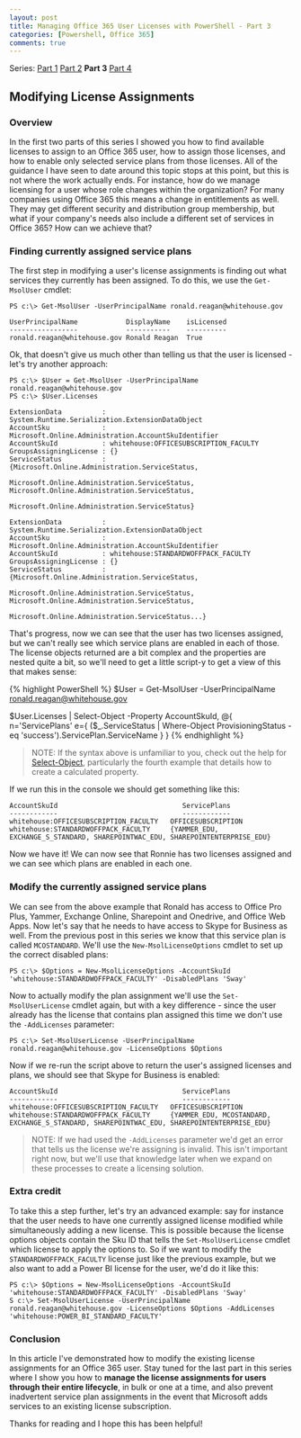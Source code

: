 ```yaml
---
layout: post
title: Managing Office 365 User Licenses with PowerShell - Part 3
categories: [Powershell, Office 365]
comments: true
---
```


[Part1]: /2016/03/09/Office-365-Licensing_1/
[Part2]: /2016/03/12/Office-365-Licensing_2/
[Part3]: /2016/03/14/Office-365-Licensing_3/
[Part4]: /2016/03/20/Office-365-Licensing_4/
[Select]: https://technet.microsoft.com/en-us/library/hh849895.aspx

Series: [Part 1][Part1] [Part 2][Part2] **Part 3** [Part 4][Part4]

## Modifying License Assignments

### Overview

In the first two parts of this series I showed you how to find available licenses to assign to an Office 365 user, how to assign those licenses, and how to enable only selected service plans from those licenses. All of the guidance I have seen to date around this topic stops at this point, but this is not where the work actually ends. For instance, how do we manage licensing for a user whose role changes within the organization? For many companies using Office 365 this means a change in entitlements as well. They may get different security and distribution group membership, but what if your company's needs also include a different set of services in Office 365? How can we achieve that?

### Finding currently assigned service plans
The first step in modifying a user's license assignments is finding out what services they currently has been assigned. To do this, we use the `Get-MsolUser` cmdlet:

``` console
PS c:\> Get-MsolUser -UserPrincipalName ronald.reagan@whitehouse.gov

UserPrincipalName            DisplayName    isLicensed
-----------------            -----------    ----------
ronald.reagan@whitehouse.gov Ronald Reagan  True
```

Ok, that doesn't give us much other than telling us that the user is licensed - let's try another approach:

``` console
PS c:\> $User = Get-MsolUser -UserPrincipalName ronald.reagan@whitehouse.gov
PS c:\> $User.Licenses

ExtensionData          : System.Runtime.Serialization.ExtensionDataObject
AccountSku             : Microsoft.Online.Administration.AccountSkuIdentifier
AccountSkuId           : whitehouse:OFFICESUBSCRIPTION_FACULTY
GroupsAssigningLicense : {}
ServiceStatus          : {Microsoft.Online.Administration.ServiceStatus,
                         Microsoft.Online.Administration.ServiceStatus, Microsoft.Online.Administration.ServiceStatus,
                         Microsoft.Online.Administration.ServiceStatus}

ExtensionData          : System.Runtime.Serialization.ExtensionDataObject
AccountSku             : Microsoft.Online.Administration.AccountSkuIdentifier
AccountSkuId           : whitehouse:STANDARDWOFFPACK_FACULTY
GroupsAssigningLicense : {}
ServiceStatus          : {Microsoft.Online.Administration.ServiceStatus,
                         Microsoft.Online.Administration.ServiceStatus, Microsoft.Online.Administration.ServiceStatus,
                         Microsoft.Online.Administration.ServiceStatus...}
```

That's progress, now we can see that the user has two licenses assigned, but we can't really see which service plans are enabled in each of those. The license objects returned are a bit complex and the properties are nested quite a bit, so we'll need to get a little script-y to get a view of this that makes sense:

{% highlight PowerShell %}
$User = Get-MsolUser -UserPrincipalName ronald.reagan@whitehouse.gov

$User.Licenses |
    Select-Object -Property AccountSkuId,
        @{
            n='ServicePlans'
            e={ ($_.ServiceStatus | Where-Object ProvisioningStatus -eq 'success').ServicePlan.ServiceName }
        }
{% endhighlight %}

> NOTE: If the syntax above is unfamiliar to you, check out the help for [Select-Object][Select], particularly the fourth example that details how to create a calculated property.

If we run this in the console we should get something like this:

``` console
AccountSkuId                               ServicePlans
------------                               ------------
whitehouse:OFFICESUBSCRIPTION_FACULTY   OFFICESUBSCRIPTION
whitehouse:STANDARDWOFFPACK_FACULTY     {YAMMER_EDU, EXCHANGE_S_STANDARD, SHAREPOINTWAC_EDU, SHAREPOINTENTERPRISE_EDU}
```

Now we have it! We can now see that Ronnie has two licenses assigned and we can see which plans are enabled in each one.

### Modify the currently assigned service plans

We can see from the above example that Ronald has access to Office Pro Plus, Yammer, Exchange Online, Sharepoint and Onedrive, and Office Web Apps. Now let's say that he needs to have access to Skype for Business as well. From the previous post in this series we know that this service plan is called `MCOSTANDARD`. We'll use the `New-MsolLicenseOptions` cmdlet to set up the correct disabled plans:

``` console
PS c:\> $Options = New-MsolLicenseOptions -AccountSkuId 'whitehouse:STANDARDWOFFPACK_FACULTY' -DisabledPlans 'Sway'
```

Now to actually modify the plan assignment we'll use the `Set-MsolUserLicense` cmdlet again, but with a key difference - since the user already has the license that contains plan assigned this time we don't use the `-AddLicenses` parameter:

``` console
PS c:\> Set-MsolUserLicense -UserPrincipalName ronald.reagan@whitehouse.gov -LicenseOptions $Options
```

Now if we re-run the script above to return the user's assigned licenses and plans, we should see that Skype for Business is enabled:

``` console
AccountSkuId                               ServicePlans
------------                               ------------
whitehouse:OFFICESUBSCRIPTION_FACULTY   OFFICESUBSCRIPTION
whitehouse:STANDARDWOFFPACK_FACULTY     {YAMMER_EDU, MCOSTANDARD, EXCHANGE_S_STANDARD, SHAREPOINTWAC_EDU, SHAREPOINTENTERPRISE_EDU}
```

> NOTE: If we had used the `-AddLicenses` parameter we'd get an error that tells us the license we're assigning is invalid. This isn't important right now, but we'll use that knowledge later when we expand on these processes to create a licensing solution.

### Extra credit

To take this a step further, let's try an advanced example: say for instance that the user needs to have one currently assigned license modified while simultaneously adding a new license. This is possible because the license options objects contain the Sku ID that tells the `Set-MsolUserLicense` cmdlet which license to apply the options to. So if we want to modify the `STANDARDWOFFPACK_FACULTY` license just like the previous example, but we also want to add a Power BI license for the user, we'd do it like this:

``` console
PS c:\> $Options = New-MsolLicenseOptions -AccountSkuId 'whitehouse:STANDARDWOFFPACK_FACULTY' -DisabledPlans 'Sway'
S c:\> Set-MsolUserLicense -UserPrincipalName ronald.reagan@whitehouse.gov -LicenseOptions $Options -AddLicenses 'whitehouse:POWER_BI_STANDARD_FACULTY'
```

### Conclusion

In this article I've demonstrated how to modify the existing license assignments for an Office 365 user. Stay tuned for the last part in this series where I show you how to **manage the license assignments for users through their entire lifecycle**, in bulk or one at a time, and also prevent inadvertent service plan assignments in the event that Microsoft adds services to an existing license subscription.

Thanks for reading and I hope this has been helpful!